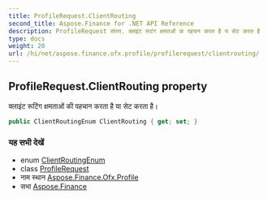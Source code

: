 ```yaml
---
title: ProfileRequest.ClientRouting
second_title: Aspose.Finance for .NET API Reference
description: ProfileRequest संपत्त. क्लइंट रूटंग क्षमतओं क पहचन करत है य सेट करत है
type: docs
weight: 20
url: /hi/net/aspose.finance.ofx.profile/profilerequest/clientrouting/
---
```

## ProfileRequest.ClientRouting property

क्लाइंट रूटिंग क्षमताओं की पहचान करता है या सेट करता है।

```csharp
public ClientRoutingEnum ClientRouting { get; set; }
```

### यह सभी देखें

* enum [ClientRoutingEnum](../../clientroutingenum/)
* class [ProfileRequest](../)
* नाम स्थान [Aspose.Finance.Ofx.Profile](../../profilerequest/)
* सभा [Aspose.Finance](../../../)


